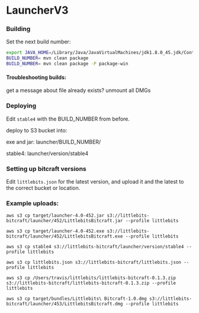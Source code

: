 LauncherV3
==========

### Building

Set the next build number:
```bash
export JAVA_HOME=/Library/Java/JavaVirtualMachines/jdk1.8.0_45.jdk/Contents/Home/
BUILD_NUMBER= mvn clean package 
BUILD_NUMBER= mvn clean package -P package-win
```

#### Troubleshooting builds:
get a message about file already exists?
unmount all DMGs


### Deploying

Edit ```stable4``` with the BUILD_NUMBER from before.

deploy to S3 bucket into:

exe and jar: launcher/BUILD_NUMBER/

stable4: launcher/version/stable4



### Setting up bitcraft versions

Edit ```littlebits.json``` for the latest version, and upload it and the latest to the correct bucket or location.

### Example uploads:

```
aws s3 cp target/launcher-4.0-452.jar s3://littlebits-bitcraft/launcher/452/LittlebitsBitcraft.jar --profile littlebits

aws s3 cp target/launcher-4.0-452.exe s3://littlebits-bitcraft/launcher/452/LittlebitsBitcraft.exe --profile littlebits

aws s3 cp stable4 s3://littlebits-bitcraft/launcher/version/stable4 --profile littlebits

aws s3 cp littlebits.json s3://littlebits-bitcraft/littlebits.json --profile littlebits

aws s3 cp /Users/travis/littlebits/littlebits-bitcraft-0.1.3.zip s3://littlebits-bitcraft/littlebits-bitcraft-0.1.3.zip --profile littlebits

aws s3 cp target/bundles/Littlebits\ Bitcraft-1.0.dmg s3://littlebits-bitcraft/launcher/453/LittlebitsBitcraft.dmg --profile littlebits
```
